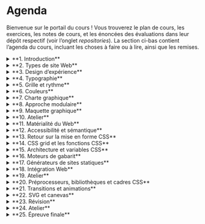 # Agenda

Bienvenue sur le portail du cours ! Vous trouverez le plan de cours, les exercices, les notes de cours, et les énoncées des évaluations dans leur dépôt respectif (voir l’onglet *repositories*). La section ci-bas contient l’agenda du cours, incluant les choses à faire ou à lire, ainsi que les remises.

<details>
<summary>**1. Introduction**</summary>
<br>

1. Présentations
2. Plan de cours
3. Tour de la plateforme du cours
4. Exercice : Cahier des charges

Pour le prochain cours :

- Terminer l’exercice Cahier des charges
		
</details>

<details>
<summary>**2. Types de site Web**</summary>
<br>

1. Types de site Web
2. Tour de la plateforme Are.na
3. Exercice : Recherche

Pour le prochain cours :

- Terminer l’exercice Recherche
		
</details>

<details>
<summary>**3. Design d’expérience**</summary>
<br>
		
</details>

<details>
<summary>**4. Typographie**</summary>
<br>
		
</details>


<details>
<summary>**5. Grille et rythme**</summary>
<br>
		
</details>

<details>
<summary>**6. Couleurs**</summary>
<br>
		
</details>

</details>

<details>
<summary>**7. Charte graphique**</summary>
<br>
		
</details>

<details>
<summary>**8. Approche modulaire**</summary>
<br>
		
</details>

<details>
<summary>**9. Maquette graphique**</summary>
<br>
		
</details>

<details>
<summary>**10. Atelier**</summary>
<br>
		
</details>

<details>
<summary>**11. Matérialité du Web**</summary>
<br>
		
</details>

<details>
<summary>**12. Accessibilité et sémantique**</summary>
<br>
		
</details>

<details>
<summary>**13. Retour sur la mise en forme CSS**</summary>
<br>
		
</details>

<details>
<summary>**14. CSS grid et les fonctions CSS**</summary>
<br>
		
</details>

<details>
<summary>**15. Architecture et variables CSS**</summary>
<br>
		
</details>

<details>
<summary>**16. Moteurs de gabarit**</summary>
<br>
		
</details>

<details>
<summary>**17. Générateurs de sites statiques**</summary>
<br>
		
</details>

<details>
<summary>**18. Intégration Web**</summary>
<br>
		
</details>

<details>
<summary>**19. Atelier**</summary>
<br>
		
</details>

<details>
<summary>**20. Préprocesseurs, bibliothèques et cadres CSS**</summary>
<br>
		
</details>

<details>
<summary>**21. Transitions et animations**</summary>
<br>
		
</details>

<details>
<summary>**22. SVG et canevas**</summary>
<br>
		
</details>

<details>
<summary>**23. Révision**</summary>
<br>
		
</details>

<details>
<summary>**24. Atelier**</summary>
<br>
		
</details>

<details>
<summary>**25. Épreuve finale**</summary>
<br>
		
</details>